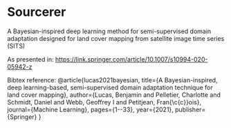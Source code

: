 # Sourcerer
A Bayesian-inspired deep learning method for semi-supervised domain adaptation designed for land cover mapping from satellite image time series (SITS)

As presented in:
https://link.springer.com/article/10.1007/s10994-020-05942-z

Bibtex reference:
@article{lucas2021bayesian,
  title={A Bayesian-inspired, deep learning-based, semi-supervised domain adaptation technique for land cover mapping},
  author={Lucas, Benjamin and Pelletier, Charlotte and Schmidt, Daniel and Webb, Geoffrey I and Petitjean, Fran{\c{c}}ois},
  journal={Machine Learning},
  pages={1--33},
  year={2021},
  publisher={Springer}
}
